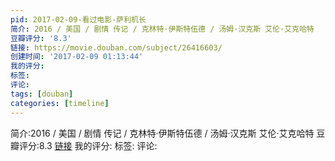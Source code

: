```yaml
---
pid: 2017-02-09-看过电影-萨利机长
简介: 2016 / 美国 / 剧情 传记 / 克林特·伊斯特伍德 / 汤姆·汉克斯 艾伦·艾克哈特
豆瓣评分: '8.3'
链接: https://movie.douban.com/subject/26416603/
创建时间: '2017-02-09 01:13:44'
我的评分:
标签:
评论:
tags: [douban]
categories: [timeline]
---
```

简介:2016 / 美国 / 剧情 传记 / 克林特·伊斯特伍德 / 汤姆·汉克斯 艾伦·艾克哈特
豆瓣评分:8.3
[链接](https://movie.douban.com/subject/26416603/)
我的评分:
标签:
评论:
